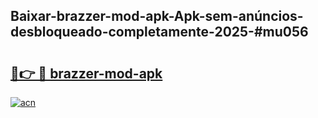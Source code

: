 ## Baixar-brazzer-mod-apk-Apk-sem-anúncios-desbloqueado-completamente-2025-#mu056

# <h2><a href="https://ainizakaria.my?title=brazzer-mod-apk&ref=20M">🔗👉 🔴 brazzer-mod-apk</a></h2>

[![acn](https://github.com/user-attachments/assets/0f9c940e-d8b0-45ae-aac7-cd30a18b3e1c)](https://ainizakaria.my?title=brazzer-mod-apk&ref=20M)

